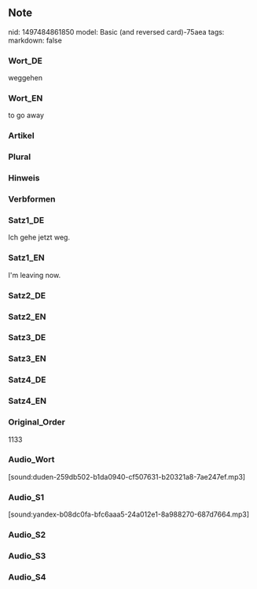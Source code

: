 ## Note
nid: 1497484861850
model: Basic (and reversed card)-75aea
tags: 
markdown: false

### Wort_DE
weggehen

### Wort_EN
to go away

### Artikel


### Plural


### Hinweis


### Verbformen


### Satz1_DE
Ich gehe jetzt weg.

### Satz1_EN
I'm leaving now.

### Satz2_DE


### Satz2_EN


### Satz3_DE


### Satz3_EN


### Satz4_DE


### Satz4_EN


### Original_Order
1133

### Audio_Wort
[sound:duden-259db502-b1da0940-cf507631-b20321a8-7ae247ef.mp3]

### Audio_S1
[sound:yandex-b08dc0fa-bfc6aaa5-24a012e1-8a988270-687d7664.mp3]

### Audio_S2


### Audio_S3


### Audio_S4

